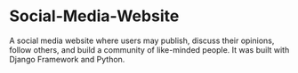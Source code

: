 # Social-Media-Website
A social media website where users may publish, discuss their opinions, follow
others, and build a community of like-minded people. It was built with Django Framework and Python.
